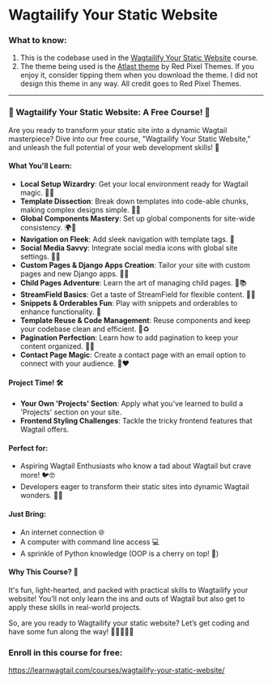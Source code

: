 # Wagtailify Your Static Website 

### What to know:
1. This is the codebase used in the [Wagtailify Your Static Website](https://learnwagtail.com/courses/wagtailify-your-static-website/) course.
2. The theme being used is the [Atlast theme](https://atlas.redpixelthemes.com/) by Red Pixel Themes. If you enjoy it, consider tipping them when you download the theme. I did not design this theme in any way. All credit goes to Red Pixel Themes.

---

### 🚀 Wagtailify Your Static Website: A Free Course! 🚀

Are you ready to transform your static site into a dynamic Wagtail masterpiece? Dive into our free course, "Wagtailify Your Static Website," and unleash the full potential of your web development skills! 🌟

#### What You'll Learn:

- **Local Setup Wizardry**: Get your local environment ready for Wagtail magic. 🎩✨
- **Template Dissection**: Break down templates into code-able chunks, making complex designs simple. 🔪🧩
- **Global Components Mastery**: Set up global components for site-wide consistency. 🌍🔧
- **Navigation on Fleek**: Add sleek navigation with template tags. 🧭
- **Social Media Savvy**: Integrate social media icons with global site settings. 📱💬
- **Custom Pages & Django Apps Creation**: Tailor your site with custom pages and new Django apps. 📄🚀
- **Child Pages Adventure**: Learn the art of managing child pages. 👶📚
- **StreamField Basics**: Get a taste of StreamField for flexible content. 🌊📝
- **Snippets & Orderables Fun**: Play with snippets and orderables to enhance functionality. 🎉
- **Template Reuse & Code Management**: Reuse components and keep your codebase clean and efficient. 🔄♻️
- **Pagination Perfection**: Learn how to add pagination to keep your content organized. 🔢📖
- **Contact Page Magic**: Create a contact page with an email option to connect with your audience. 📧❤️

#### Project Time! 🛠️

- **Your Own 'Projects' Section**: Apply what you’ve learned to build a 'Projects' section on your site.
- **Frontend Styling Challenges**: Tackle the tricky frontend features that Wagtail offers.

#### Perfect for:

- Aspiring Wagtail Enthusiasts who know a tad about Wagtail but crave more! 🐦🤓
- Developers eager to transform their static sites into dynamic Wagtail wonders. 🔄🌐

#### Just Bring:

- An internet connection 🌐
- A computer with command line access 💻
- A sprinkle of Python knowledge (OOP is a cherry on top! 🍒)

#### Why This Course? 🌈

It's fun, light-hearted, and packed with practical skills to Wagtailify your website! You’ll not only learn the ins and outs of Wagtail but also get to apply these skills in real-world projects. 

So, are you ready to Wagtailify your static website? Let’s get coding and have some fun along the way! 🎉👩‍💻👨‍💻

### Enroll in this course for **free**:
https://learnwagtail.com/courses/wagtailify-your-static-website/
